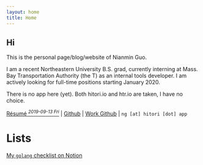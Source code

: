 ```yaml
---
layout: home
title: Home
---
```


## Hi

This is the personal page/blog/website of Nianmin Guo.

I am a recent Northeastern University B.S. grad, currently interning at Mass. Bay Transportation Authority (the T) as an internal tools developer. I am actively looking for full-time positions starting January 2020.

There is no app here (yet). Both hitori.io and htr.io are taken, I have no choice.

[Résumé *<sup>2019-09-13 Fri</sup>*](assets/htr/Guo_Nianmin.pdf) \| [Github](https://github.com/Zenmai0822) \| [Work Github](https://github.com/nianminguo) \| `ng [at] hitori [dot] app`

# Lists

[My `golang` checklist on Notion](https://www.notion.so/Go-Where-f4b73f3da3fc41738ea9ca266a8881ac)